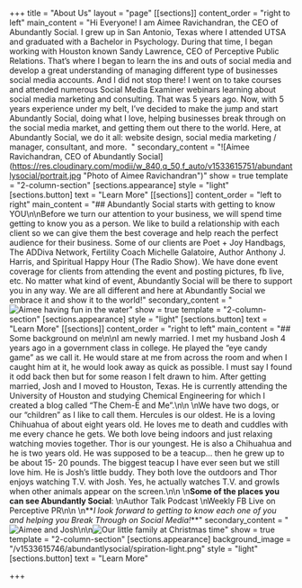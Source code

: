 +++
title = "About Us"
layout = "page"
[[sections]]
content_order = "right to left"
main_content = "Hi Everyone! I am Aimee Ravichandran, the CEO of Abundantly Social. I grew up in San Antonio, Texas where I attended UTSA and graduated with a Bachelor in Psychology. During that time, I began working with Houston known Sandy Lawrence, CEO of Perceptive Public Relations. That’s where I began to learn the ins and outs of social media and develop a great understanding of managing different type of businesses social media accounts. And I did not stop there! I went on to take courses and attended numerous Social Media Examiner webinars learning about social media marketing and consulting. That was 5 years ago. Now, with 5 years experience under my belt, I’ve decided to make the jump and start Abundantly Social, doing what I love, helping businesses break through on the social media market, and getting them out there to the world. Here, at Abundantly Social, we do it all: website design, social media marketing / manager, consultant, and more.   "
secondary_content = "![Aimee Ravichandran, CEO of Abundantly Social](https://res.cloudinary.com/modii/w_840,q_50,f_auto/v1533615751/abundantlysocial/portrait.jpg \"Photo of Aimee Ravichandran\")"
show = true
template = "2-column-section"
[sections.appearance]
style = "light"
[sections.button]
text = "Learn More"
[[sections]]
content_order = "left to right"
main_content = "## Abundantly Social starts with getting to know YOU\n\nBefore we turn our attention to your business, we will spend time getting to know you as a person. We like to build a relationship with each client so we can give them the best coverage and help reach the perfect audience for their business. Some of our clients are Poet + Joy Handbags, The ADDiva Network, Fertility Coach Michelle Galatoire, Author Anthony J. Harris, and Spiritual Happy Hour (The Radio Show). We have done event coverage for clients from attending the event and posting pictures, fb live, etc. No matter what kind of event, Abundantly Social will be there to support you in any way. We are all different and here at Abundantly Social we embrace it and show it to the world!"
secondary_content = "![Aimee having fun in the water](https://res.cloudinary.com/modii/w_840,q_50,f_auto/v1533615749/abundantlysocial/5965be6b0b2f4a43a651f596_fun-photo.jpg)"
show = true
template = "2-column-section"
[sections.appearance]
style = "light"
[sections.button]
text = "Learn More"
[[sections]]
content_order = "right to left"
main_content = "## Some background on me\n\nI am newly married. I met my husband Josh 4 years ago in a government class in college. He played the “eye candy game” as we call it. He would stare at me from across the room and when I caught him at it, he would look away as quick as possible. I must say I found it odd back then but for some reason I felt drawn to him. After getting married, Josh and I moved to Houston, Texas. He is currently attending the University of Houston and studying Chemical Engineering for which I created a blog called “The Chem-E and Me”.\n\n  \nWe have two dogs, or our “children” as I like to call them. Hercules is our oldest. He is a loving Chihuahua of about eight years old. He loves me to death and cuddles with me every chance he gets. We both love being indoors and just relaxing watching movies together. Thor is our youngest. He is also a Chihuahua and he is two years old. He was supposed to be a teacup… then he grew up to be about 15- 20 pounds. The biggest teacup I have ever seen but we still love him. He is Josh’s little buddy. They both love the outdoors and Thor enjoys watching T.V. with Josh. Yes, he actually watches T.V. and growls when other animals appear on the screen.\n\n  \n**Some of the places you can see Abundantly Social**:  \nAuthor Talk Podcast  \nWeekly FB Live on Perceptive PR\n\n  \n**_I look forward to getting to know each one of you and helping you Break Through on Social Media!_**"
secondary_content = "![Aimee and Josh](https://res.cloudinary.com/modii/w_840,q_50,f_auto/v1533615749/abundantlysocial/meet-Aimee.jpg)\n\n![Our little family at Christmas time](https://res.cloudinary.com/modii/w_840,q_50,f_auto/v1533615749/abundantlysocial/family-photo.jpg)"
show = true
template = "2-column-section"
[sections.appearance]
background_image = "/v1533615746/abundantlysocial/spiration-light.png"
style = "light"
[sections.button]
text = "Learn More"

+++
